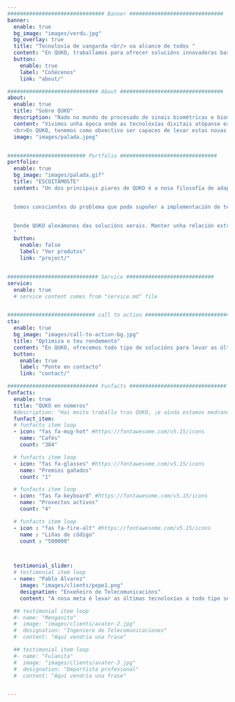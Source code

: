 ```yaml
---
############################### Banner ##############################
banner:
  enable: true
  bg_image: "images/verdu.jpg"
  bg_overlay: true
  title: "Tecnoloxía de vangarda <br/> oa alcance de todos "
  content: "En QUKO, traballamos para ofrecer solucións innovadoras basadas nas últimas tecnoloxías aos nosos clientes"
  button:
    enable: true
    label: "Coñécenos"
    link: "about/"

############################# About #################################
about:
  enable: true
  title: "Sobre QUKO"
  description: "Nado no mundo do procesado de sinais biométricas e biomecánicas, QUKO creouse cunha clara meta: poñer ao alcance de calquera persoa todos os avances tecnolóxicos que nos rodean"
  content: "Vivimos unha época onde as tecnoloxías dixitais atópanse extremadamente evolucionadas: redes de sistemas empotrados, novas técnicas de procesado de sinal, data science ou intelixencia artificial son exemplo disto.  
  <br>En QUKO, tenemos como obxectivo ser capaces de levar estas novas ferramentas aos nosos usuarios, para que evolucionen perante o reto da actual revolución dixital 2.0 r podan dispoñer delas para acadar o máximo rendrmiento e beneficios"
  image: "images/palada.jpeg"


######################### Portfolio ###############################
portfolio:
  enable: true
  bg_image: "images/palada.gif"
  title: "ESCOITÁMOSTE"
  content: "Un dos principais piares de QUKO é a nosa filosofía de adaptar o máximo posible as solucións finais ás necesidades dos nosos clientes.


  Somos conscientes do problema que pode supoñer a implementación de tecnoloxías tan novas a xente de sectores afastados da revolución dixital. Neste sentido, procuramos traballar de xeito conxunto cos usuarios para lograr unha completa e detallada caracterización de cada caso particular, e ofrecer así unha solución única que se adapte por completo aos seus requerimentos.


  Dende QUKO alexámonos das solucións xerais. Manter unha relación estreita e de confianza cos nosos clientes é crave para lograr os mellores resultados.
  "
  button:
    enable: false
    label: "Ver produtos"
    link: "project/"


############################# Service ############################
service:
  enable: true
  # service content comes from "service.md" file


############################ call to action ###########################
cta:
  enable: true
  bg_image: "images/call-to-action-bg.jpg"
  title: "Optimiza o teu rendemento"
  content: "En QUKO, ofrecemos todo tipo de solucións para levar as últimas tecnoloxías a diferentes ámbitos"
  button:
    enable: true
    label: "Ponte en contacto"
    link: "contact/"

############################# Funfacts ###############################
funfacts:
  enable: true
  title: "QUKO en números"
  #description: "Hai moito traballo tras QUKO, ¡e aínda estamos medrando!"
  funfact_item:
  # funfacts item loop
  - icon: "fas fa-mug-hot" #https://fontawesome.com/v5.15/icons
    name: "Cafés"
    count: "384"

  # funfacts item loop
  - icon: "fas fa-glasses" #https://fontawesome.com/v5.15/icons
    name: "Premios gañados"
    count: "1"

  # funfacts item loop
  - icon: "fas fa-keyboard" #https://fontawesome.com/v5.15/icons
    name: "Proxectos activos"
    count: "4"

  # funfacts item loop
  - icon : "fas fa-fire-alt" #https://fontawesome.com/v5.15/icons
    name : "Liñas de código"
    count : "500000"



  testimonial_slider:
  # testimonial item loop
  - name: "Pablo Álvarez"
    image: "images/clients/pepe1.png"
    designation: "Enxeñeiro de Telecomunicacións"
    content: "A nosa meta é levar as últimas tecnoloxías a todo tipo se sectores, mantendo unha relación cercana co cliente baseada na confianza e na confidencialidade."

  ## testimonial item loop
  #- name: "Menganito"
  #  image: "images/clients/avater-2.jpg"
  #  designation: "Ingeniero de Telecomunicaciones"
  #  content: "Aquí vendría una frase"

  ## testimonial item loop
  #- name: "Fulanita"
  #  image: "images/clients/avater-3.jpg"
  #  designation: "Deportista profesional"
  #  content: "Aquí vendría una frase"


---
```


